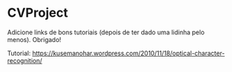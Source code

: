 # CVProject

Adicione links de bons tutoriais (depois de ter dado uma lidinha pelo menos). Obrigado!

Tutorial: https://kusemanohar.wordpress.com/2010/11/18/optical-character-recognition/
